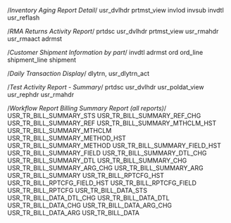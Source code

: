 /*Inventory Aging Report Detail*/
usr_dvlhdr 
prtmst_view 
invlod
invsub 
invdtl
usr_reflash

/*RMA Returns Activity Report*/
prtdsc 
usr_dvlhdr 
prtmst_view 
usr_rmahdr 
usr_rmaact
adrmst

/*Customer Shipment Information by part*/
invdtl 
adrmst 
ord 
ord_line 
shipment_line 
shipment 

/*Daily Transaction Display*/
dlytrn,
usr_dlytrn_act

/*Test Activity Report - Summary*/
prtdsc 
usr_dvlhdr 
usr_poldat_view
usr_rephdr 
usr_rmahdr

/*Workflow Report Billing Summary Report (all reports)*/
USR_TR_BILL_SUMMARY_STS
USR_TR_BILL_SUMMARY_REF_CHG
USR_TR_BILL_SUMMARY_REF
USR_TR_BILL_SUMMARY_MTHCLM_HST
USR_TR_BILL_SUMMARY_MTHCLM
USR_TR_BILL_SUMMARY_METHOD_HST
USR_TR_BILL_SUMMARY_METHOD
USR_TR_BILL_SUMMARY_FIELD_HST
USR_TR_BILL_SUMMARY_FIELD
USR_TR_BILL_SUMMARY_DTL_CHG
USR_TR_BILL_SUMMARY_DTL
USR_TR_BILL_SUMMARY_CHG
USR_TR_BILL_SUMMARY_ARG_CHG
USR_TR_BILL_SUMMARY_ARG
USR_TR_BILL_SUMMARY
USR_TR_BILL_RPTCFG_HST
USR_TR_BILL_RPTCFG_FIELD_HST
USR_TR_BILL_RPTCFG_FIELD
USR_TR_BILL_RPTCFG
USR_TR_BILL_DATA_STS
USR_TR_BILL_DATA_DTL_CHG
USR_TR_BILL_DATA_DTL
USR_TR_BILL_DATA_CHG
USR_TR_BILL_DATA_ARG_CHG
USR_TR_BILL_DATA_ARG
USR_TR_BILL_DATA
